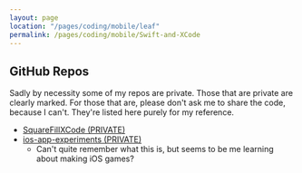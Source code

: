 ```yaml
---
layout: page
location: "/pages/coding/mobile/leaf"
permalink: /pages/coding/mobile/Swift-and-XCode
---
```


## GitHub Repos

Sadly by necessity some of my repos are private. Those that are private are clearly marked. For those that are, please don't ask me to share the code, because I can't. They're listed here purely for my reference.

- [SquareFillXCode (PRIVATE)](https://github.com/claresudbery/SquareFillXCode)
- [ios-app-experiments (PRIVATE)](https://github.com/claresudbery/ios-app-experiments)
    - Can't quite remember what this is, but seems to be me learning about making iOS games?